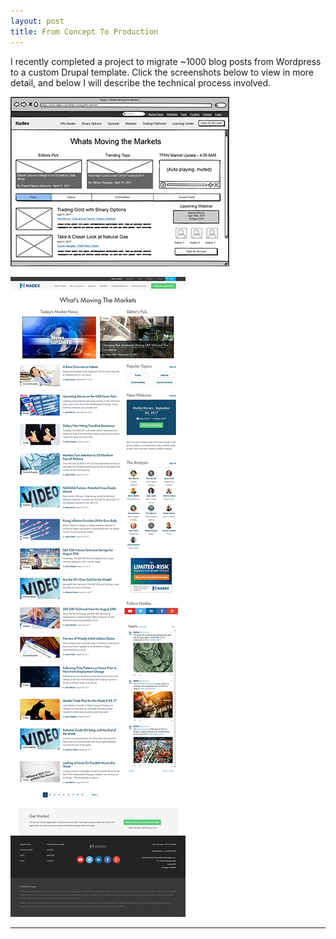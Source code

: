 ```yaml
---
layout: post
title: From Concept To Production
---
```


I recently completed a project to migrate ~1000 blog posts from Wordpress to a custom Drupal template. Click the screenshots below to view in more detail, and below I will describe the technical process involved. 

<a target="_blank" href="https://raw.githubusercontent.com/sammydigits/portfolio-images/master/market-news-homepage-mockup-large.png"><img src="https://raw.githubusercontent.com/sammydigits/portfolio-images/master/market-news-homepage-mockup-small.png" alt="mockup"></a>

<a target="_blank" href="https://raw.githubusercontent.com/sammydigits/portfolio-images/master/market-news-homepage-large.png"><img src="https://raw.githubusercontent.com/sammydigits/portfolio-images/master/market-news-homepage-small.png" alt="finished production site"></a>

<hr style="clear:both"/>
